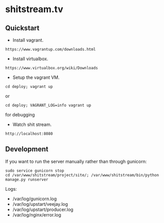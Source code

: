shitstream.tv
=============

Quickstart
----------
* Install vagrant.
```
https://www.vagrantup.com/downloads.html
```

* Install virtualbox.
```
https://www.virtualbox.org/wiki/Downloads
```

* Setup the vagrant VM.
```
cd deploy; vagrant up
```
or
```
cd deploy; VAGRANT_LOG=info vagrant up
```
for debugging

* Watch shit stream.
```
http://localhost:8080
```

Development
-----------
If you want to run the server manually rather than through gunicorn:
```
sudo service gunicorn stop
cd /var/www/shitstream/project/site/; /var/www/shitstream/bin/python manage.py runserver
```

Logs:
* /var/log/gunicorn.log
* /var/log/upstart/veejay.log
* /var/log/upstart/producer.log
* /var/log/nginx/error.log
